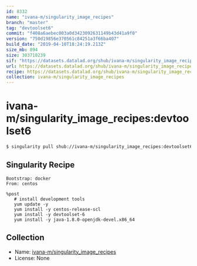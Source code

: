 ```yaml
---
id: 8332
name: "ivana-m/singularity_image_recipes"
branch: "master"
tag: "devtoolset6"
commit: "f408a6aebec003a0d3423092631149b43d41a9f0"
version: "750d19856e370561c84251a3f66ba407"
build_date: "2019-04-10T18:24:19.213Z"
size_mb: 894
size: 303710239
sif: "https://datasets.datalad.org/shub/ivana-m/singularity_image_recipes/devtoolset6/2019-04-10-f408a6ae-750d1985/750d19856e370561c84251a3f66ba407.simg"
url: https://datasets.datalad.org/shub/ivana-m/singularity_image_recipes/devtoolset6/2019-04-10-f408a6ae-750d1985/
recipe: https://datasets.datalad.org/shub/ivana-m/singularity_image_recipes/devtoolset6/2019-04-10-f408a6ae-750d1985/Singularity
collection: ivana-m/singularity_image_recipes
---
```


# ivana-m/singularity_image_recipes:devtoolset6

```bash
$ singularity pull shub://ivana-m/singularity_image_recipes:devtoolset6
```

## Singularity Recipe

```singularity
Bootstrap: docker
From: centos

%post
   # install development tools
   yum update -y
   yum install -y centos-release-scl
   yum install -y devtoolset-6
   yum install -y java-1.8.0-openjdk-devel.x86_64
```

## Collection

 - Name: [ivana-m/singularity_image_recipes](https://github.com/ivana-m/singularity_image_recipes)
 - License: None

